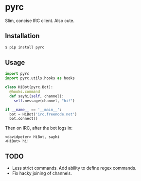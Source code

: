 # pyrc

Slim, concise IRC client. Also cute.

## Installation

```bash
$ pip install pyrc
```

## Usage

```python
import pyrc
import pyrc.utils.hooks as hooks

class HiBot(pyrc.Bot):
  @hooks.command
  def sayhi(self, channel):
    self.message(channel, "hi!")

if __name__ == '__main__':
  bot = HiBot('irc.freenode.net')
  bot.connect()
```

Then on IRC, after the bot logs in:

```
<davidpeter> HiBot, sayhi
<HiBot> hi!
```

## TODO

* Less strict commands. Add ability to define regex commands.
* Fix hacky joining of channels.
